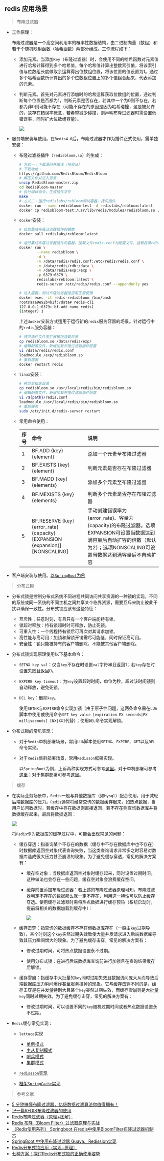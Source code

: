 ## redis 应用场景

> 布隆过滤器

* 工作原理：
  
  布隆过滤器是一个高空间利用率的概率性数据结构，由二进制向量（数组）和若干个随机映射函数（哈希函数）两部分组成。工作流程如下：

    * 添加元素。当添加```Key```（布隆过滤器）时，会使用不同的哈希函数对元素值进行哈希计算得到多个哈希值，每个哈希值计算出整数索引值，将该索引值与位数组长度做取余运算得出位数组位置，将该位置的值设置为1。通过多个哈希函数所计算出的多个位数组位置上的多个值组合起来，代表添加的元素。

    * 判断元素。首先对元素进行添加时的哈希运算获取位数组的位置，通过判断每个位置是否都为1，判断元素是否存在，若其中一个为0则不存在，若都为非0则可能不存在（可能不存在的原因是因为哈希碰撞，这是被允许的，故存在错误率概念，若希望减少碰撞，则声明布隆过滤器时需设置低错误率，同时扩大位数组容量）。

      ![](https://raw.githubusercontent.com/Garden12138/picbed-cloud/main/redis/Snipaste_2024-01-21_21-56-01.png)

* 服务端安装与使用。在```Redis4.0```后，布隆过滤器才作为插件正式使用，需单独安装：

  * 布隆过滤器插件（```redisbloom.so```）的生成：

    ```bash
    # 方式一：下载源码并编译（待验证）
    # 下载地址：
    https://github.com/RedisBloom/RedisBloom
    # 解压文件并进入目录
    unzip RedisBloom-master.zip
    cd RedisBloom-master
    # 执行编译命令，生成插件文件
    make
    # 方式二：运行redislabs/rebloom测试容器，拷贝插件
    docker run --name redisbloom-test -d redislabs/rebloom:latest 
    docker cp redisbloom-test:/usr/lib/redis/modules/redisbloom.so . && docker stop redisbloom-test && docker rm redisbloom-test
    ```

  * ```docker```安装：

    ```bash
    # 拉取集成布隆过滤器插件的镜像
    docker pull redislabs/rebloom:latest

    # 运行集成布隆过滤器插件的容器，挂载文件redis.conf为配置文件，挂载目录rdb为数据持久化目录，挂载目录exp为扩展模块目录
    docker run \
            --name redisbloom \
            -d \
            -v /data/redis/redis.conf:/etc/redis/redis.conf \
            -v /data/redis/rdb:/data \
            -v /data/redis/exp:/exp \
            -p 6379:6379 \
            redislabs/rebloom:latest \
            redis-server /etc/redis/redis.conf --appendonly yes

    # 进入容器，测试布隆过滤器是否可正常使用
    docker exec -it redis-redisbloom /bin/bash
    root@aaa0e92b4b1f:/data# redis-cli
    127.0.0.1:6379> bf.add name redis1
    (integer) 1
    ```

    上述```docker```安装方式适用于运行新的```redis```服务容器的场景。针对运行中的```redis```服务容器：

    ```bash
    # 拷贝插件文件至扩展模块挂载目录
    cp redisbloom.so /data/redis/exp/
    # 编辑配置文件，新增加载布隆过滤器插件配置
    vi /data/redis/redis.conf
    loadmodule /exp/redisbloom.so
    # 重启容器
    docker restart redis
    ```

  * ```linux```安装：

    ```bash
    # 拷贝至指定目录
    cp redisbloom.so /usr/local/redis/bin/redisbloom.so
    # 编辑配置文件，新增加载布隆过滤器插件配置
    vi /${path}/redis.conf
    loadmodule /usr/local/redis/bin/redisbloom.so
    # 重启服务
    sudo /etc/init.d/redis-server restart
    ```

  * 常用命令使用：

    | 序号 | 命令 | 说明 |
    | :--- | :--- | :--- | 
    | 1 | BF.ADD {key} {element} | 添加一个元素至布隆过滤器 |
    | 2 | BF.EXISTS {key} {element} | 判断元素是否存在布隆过滤器 |
    | 3 | BF.MADD {key} {elements} | 添加多个元素至布隆过滤器 |
    | 4 | BF.MEXISTS {key} {elements} | 判断多个元素是否存在布隆过滤器 |
    | 5 | BF.RESERVE {key} {error_rate} {capacity} [EXPANSION {expansion}] [NONSCALING] | 手动创建错误率为{error_rate}、容量为{capacity}的布隆过滤器。选项EXPANSION可设置当数据达到满容量后自动扩容的倍数（默认为2）；选项NONSCALING可设置当数据达到满容量后不自动扩容 |

* 客户端安装与使用。[以```SpringBoot```为例](https://gitee.com/FSDGarden/learn-note/blob/master/springboot/Integrates%20BloomFilter.md)

> 分布式锁

* 分布式锁是控制分布式系统不同进程共同访问共享资源的一种锁的实现。不同的系统或同一系统的不同主机之间共享某个临界资源，需要互斥来防止彼此干扰以确保一致性。分布式锁应该有这些特征：

  * 互斥性：任意时刻，有且只有一个客户端能持有锁。
  * 锁超时释放：持有锁超时时可释放，防止死锁。
  * 可重入性：一个线程持有锁后可再次对其请求加锁。
  * 高性能与高可用：加锁和解锁开销需尽可能低，同时保证高可用。
  * 安全性：锁只能被持有的客户端删除，不能被其他客户端删除。

* 分布式锁实现原理使用以下基本命令：
  
  * ```SETNX key val```：仅当```key```不存在时设置```val```字符串且返回1；若```key```存在时设置失败且返回0。
  * ```EXPIRE key timeout```：为```key```设置超时时间，单位为秒，超过该时间锁则自动释放，避免死锁。
  * ```DEL key```：删除```key```。

    使用```SETNX```与```EXPIRE```命令实现加锁（由于原子性问题，这两条命令需在```LUA```脚本中使用或使用命令```SET key value [expiration EX seconds|PX milliseconds] [NX|XX]```代替）；使用```DEL```命令实现解锁。

* 分布式锁的常见实现：

  * 对于```Redis```单机部署场景，常用```LUA```脚本使用```SETNX```、```EXPIRE```、```GET```以及```DEL```命令实现。
  * 对于```Redis```集群部署场景，常用```Redisson```框架实现。

    以```SpringBoot```为例，上诉两种实现方式可参考[这里](https://gitee.com/FSDGarden/learn-note/blob/master/springboot/Integrates%20Redis%20Lock.md)。对于单机部署可参考[这里](https://gitee.com/FSDGarden/learn-note/blob/master/redis/redis%20started.md)；对于集群部署可参考[这里](https://gitee.com/FSDGarden/learn-note/blob/master/redis/Use%20docker-compose%20deploy%20redis%20cluster%20server.md)。

> 缓存

* 在实际业务场景中，```Redis```一般与其他数据库（如```Mysql```）配合使用，用于减轻后端数据库的压力。```Redis```通常将经常查询的数据缓存起来，如热点数据，当用户访问数据时，若缓存中存在数据则直接返回，若不存在则查询数据库并将数据缓存起来，最后将数据返回：

  ![](https://raw.githubusercontent.com/Garden12138/picbed-cloud/main/redis/Snipaste_2024-03-18_11-01-12.png)

  将```Redis```作为数据库的缓存过程中，可能会出现常见的问题：

    * 缓存穿透：指查询某个不存在的数据（缓存中不存在数据库中也不存在）时数据库返回空对象代表查询失败，当这类查询请求非常多之时容易对数据库造成很大压力甚至崩溃的现象。为了避免缓存穿透，常见的解决方案有：

      * 缓存空对象：当数据库返回空对象时缓存起来，同时设置过期时间。这种做法也会存在一些问题，缓存空对象会浪费缓存空间。

      * 缓存前置添加布隆过滤器：若上述的布隆过滤器原理可知，布隆过滤器判定不存在的数据那么就一定不存在，利用这一特性可以防止缓存穿透。使用缓存过滤器时需将热点数据进行缓存预热（系统启动时，提前将相关的数据加载到缓存中）：

        ![](https://raw.githubusercontent.com/Garden12138/picbed-cloud/main/redis/202403181126796.png)

    * 缓存击穿：指查询的数据缓存不存在但数据库存在（一般由```key```过期导致），某个时刻这个```key```突然过期失效致使大量并发请求进入后端数据库导致其压力瞬间增大的现象。为了避免缓存击穿，常见的解决方案有：

      * 修改过期时间，可将热点数据设置永不过期。

      * 使用分布式锁：在进行后端数据库查询前进行加锁且在查询结果缓存后解锁。

    * 缓存雪崩：指缓存中大批量的```key```同时过期失效且数据访问庞大从而导致后端数据库压力瞬间爆炸甚至服务挂掉的现象。它与缓存击穿不同的是，缓存击穿是在并发量特别大且某个```key```突然过期失效，而缓存雪崩则是大批量```key```同时过期失效。为了避免缓存击穿，常见的解决方案有：

      * 修改过期时间，可以设置不同的```key```随机过期时间或者热点数据设置永不过期。

* ```Redis```缓存常见实现：

  * ```lettuce```实现
    
    * [单例模式](https://gitee.com/FSDGarden/learn-note/blob/master/springboot/Integrates%20Redis%20Standalone.md)
    * [主从复制模式](https://gitee.com/FSDGarden/learn-note/blob/master/springboot/Integrates%20Redis%20Master-Slave.md)
    * [哨兵模式](https://gitee.com/FSDGarden/learn-note/blob/master/springboot/Integrates%20Redis%20Sentinel.md)
    * [集群模式](https://gitee.com/FSDGarden/learn-note/blob/master/springboot/Integrates%20Redis%20Cluster.md)

  * [```redissson```实现](https://gitee.com/FSDGarden/learn-note/blob/master/springboot/Intergrates%20Redisson.md)
  * [框架```SpringCache```实现](https://gitee.com/FSDGarden/learn-note/blob/master/springboot/Integrates%20SpringCache.md)

> 参考文献

* [5 分钟搞懂布隆过滤器，亿级数据过滤算法你值得拥有！](https://juejin.cn/post/6844904007790673933)
* [记一篇REDIS布隆过滤器的使用](https://zhuanlan.zhihu.com/p/89883126)
* [Redis布隆过滤器（原理+图解）](https://c.biancheng.net/redis/bloom-filter.html)
* [Redis 布隆（Bloom Filter）过滤器原理与实战](https://www.51cto.com/article/704389.html)
* [（Redis使用系列） Springboot 在redis中使用BloomFilter布隆过滤器机制 六](https://developer.aliyun.com/article/951745)
* [SpringBoot 中使用布隆过滤器 Guava、Redission实现](https://juejin.cn/post/7136214205618716709)
* [Redis分布式锁应用（实现+原理）](https://c.biancheng.net/redis/distributed-lock.html)
* [七种方案！探讨Redis分布式锁的正确使用姿势](https://juejin.cn/post/6936956908007850014)